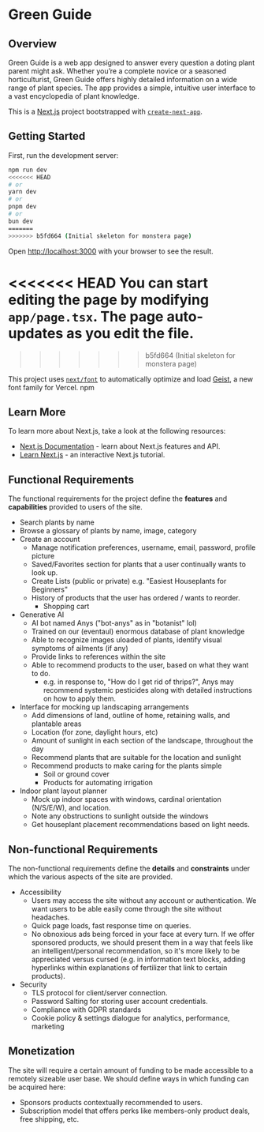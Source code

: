 # Green Guide

## Overview
Green Guide is a web app designed to answer every question a doting plant parent might ask. Whether you’re a complete novice or a seasoned horticulturist, Green Guide offers highly detailed information on a wide range of plant species. The app provides a simple, intuitive user interface to a vast encyclopedia of plant knowledge.

This is a [Next.js](https://nextjs.org) project bootstrapped with [`create-next-app`](https://nextjs.org/docs/app/api-reference/cli/create-next-app).

## Getting Started

First, run the development server:

```bash
npm run dev
<<<<<<< HEAD
# or
yarn dev
# or
pnpm dev
# or
bun dev
=======
>>>>>>> b5fd664 (Initial skeleton for monstera page)
```

Open [http://localhost:3000](http://localhost:3000) with your browser to see the result.

<<<<<<< HEAD
You can start editing the page by modifying `app/page.tsx`. The page auto-updates as you edit the file.
=======
>>>>>>> b5fd664 (Initial skeleton for monstera page)

This project uses [`next/font`](https://nextjs.org/docs/app/building-your-application/optimizing/fonts) to automatically optimize and load [Geist](https://vercel.com/font), a new font family for Vercel.
npm
## Learn More

To learn more about Next.js, take a look at the following resources:

- [Next.js Documentation](https://nextjs.org/docs) - learn about Next.js features and API.
- [Learn Next.js](https://nextjs.org/learn) - an interactive Next.js tutorial.


## Functional Requirements
The functional requirements for the project define the **features** and **capabilities** provided to users of the site.
- Search plants by name
- Browse a glossary of plants by name, image, category
- Create an account
  - Manage notification preferences, username, email, password, profile picture
  - Saved/Favorites section for plants that a user continually wants to look up.
  - Create Lists (public or private) e.g. "Easiest Houseplants for Beginners"
  - History of products that the user has ordered / wants to reorder.
    - Shopping cart
- Generative AI
  - AI bot named Anys ("bot-anys" as in "botanist" lol)
  - Trained on our (eventaul) enormous database of plant knowledge
  - Able to recognize images uloaded of plants, identify visual symptoms of ailments (if any)
  - Provide links to references within the site
  - Able to recommend products to the user, based on what they want to do.
    - e.g. in response to, "How do I get rid of thrips?", Anys may recommend systemic pesticides along with detailed instructions on how to apply them.
- Interface for mocking up landscaping arrangements
  - Add dimensions of land, outline of home, retaining walls, and plantable areas
  - Location (for zone, daylight hours, etc)
  - Amount of sunlight in each section of the landscape, throughout the day
  - Recommend plants that are suitable for the location and sunlight
  - Recommend products to make caring for the plants simple
    - Soil or ground cover
    - Products for automating irrigation
- Indoor plant layout planner
  - Mock up indoor spaces with windows, cardinal orientation (N/S/E/W), and location.
  - Note any obstructions to sunlight outside the windows
  - Get houseplant placement recommendations based on light needs.


## Non-functional Requirements
The non-functional requirements define the **details** and **constraints** under which the various aspects of the site are provided.
- Accessibility
  - Users may access the site without any account or authentication. We want users to be able easily come through the site without headaches.
  - Quick page loads, fast response time on queries.
  - No obnoxious ads being forced in your face at every turn. If we offer sponsored products, we should present them in a way that feels like an intelligent/personal recommendation, so it's more likely to be appreciated versus cursed (e.g. in information text blocks, adding hyperlinks within explanations of fertilizer that link to certain products).
- Security
  - TLS protocol for client/server connection.
  - Password Salting for storing user account credentials.
  - Compliance with GDPR standards
  - Cookie policy & settings dialogue for analytics, performance, marketing

## Monetization
The site will require a certain amount of funding to be made accessible to a remotely sizeable user base. We should define ways in which funding can be acquired here:
  - Sponsors products contextually recommended to users.
  - Subscription model that offers perks like members-only product deals, free shipping, etc.
